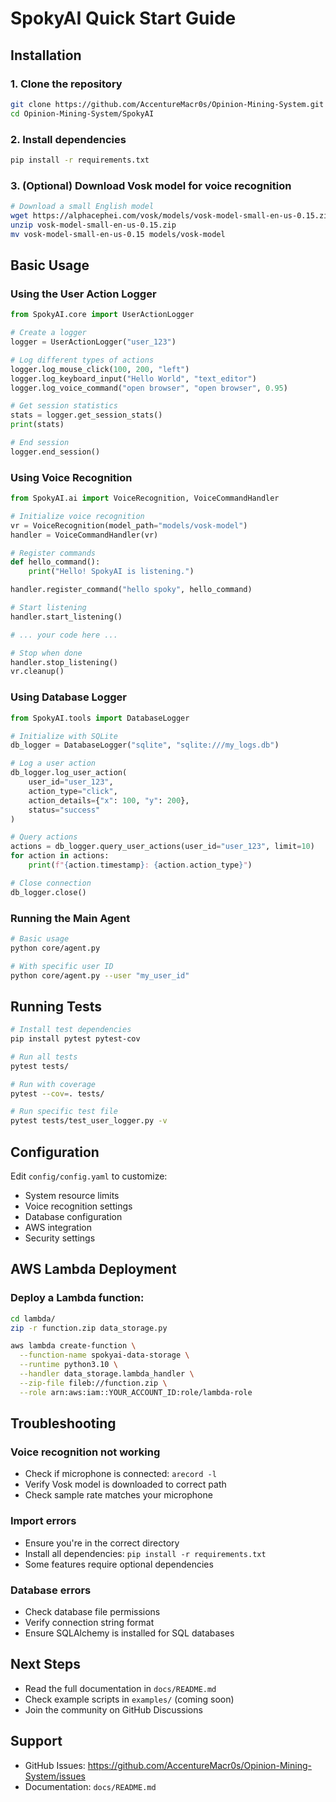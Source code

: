 # SpokyAI Quick Start Guide

## Installation

### 1. Clone the repository
```bash
git clone https://github.com/AccentureMacr0s/Opinion-Mining-System.git
cd Opinion-Mining-System/SpokyAI
```

### 2. Install dependencies
```bash
pip install -r requirements.txt
```

### 3. (Optional) Download Vosk model for voice recognition
```bash
# Download a small English model
wget https://alphacephei.com/vosk/models/vosk-model-small-en-us-0.15.zip
unzip vosk-model-small-en-us-0.15.zip
mv vosk-model-small-en-us-0.15 models/vosk-model
```

## Basic Usage

### Using the User Action Logger

```python
from SpokyAI.core import UserActionLogger

# Create a logger
logger = UserActionLogger("user_123")

# Log different types of actions
logger.log_mouse_click(100, 200, "left")
logger.log_keyboard_input("Hello World", "text_editor")
logger.log_voice_command("open browser", "open browser", 0.95)

# Get session statistics
stats = logger.get_session_stats()
print(stats)

# End session
logger.end_session()
```

### Using Voice Recognition

```python
from SpokyAI.ai import VoiceRecognition, VoiceCommandHandler

# Initialize voice recognition
vr = VoiceRecognition(model_path="models/vosk-model")
handler = VoiceCommandHandler(vr)

# Register commands
def hello_command():
    print("Hello! SpokyAI is listening.")

handler.register_command("hello spoky", hello_command)

# Start listening
handler.start_listening()

# ... your code here ...

# Stop when done
handler.stop_listening()
vr.cleanup()
```

### Using Database Logger

```python
from SpokyAI.tools import DatabaseLogger

# Initialize with SQLite
db_logger = DatabaseLogger("sqlite", "sqlite:///my_logs.db")

# Log a user action
db_logger.log_user_action(
    user_id="user_123",
    action_type="click",
    action_details={"x": 100, "y": 200},
    status="success"
)

# Query actions
actions = db_logger.query_user_actions(user_id="user_123", limit=10)
for action in actions:
    print(f"{action.timestamp}: {action.action_type}")

# Close connection
db_logger.close()
```

### Running the Main Agent

```bash
# Basic usage
python core/agent.py

# With specific user ID
python core/agent.py --user "my_user_id"
```

## Running Tests

```bash
# Install test dependencies
pip install pytest pytest-cov

# Run all tests
pytest tests/

# Run with coverage
pytest --cov=. tests/

# Run specific test file
pytest tests/test_user_logger.py -v
```

## Configuration

Edit `config/config.yaml` to customize:
- System resource limits
- Voice recognition settings
- Database configuration
- AWS integration
- Security settings

## AWS Lambda Deployment

### Deploy a Lambda function:

```bash
cd lambda/
zip -r function.zip data_storage.py

aws lambda create-function \
  --function-name spokyai-data-storage \
  --runtime python3.10 \
  --handler data_storage.lambda_handler \
  --zip-file fileb://function.zip \
  --role arn:aws:iam::YOUR_ACCOUNT_ID:role/lambda-role
```

## Troubleshooting

### Voice recognition not working
- Check if microphone is connected: `arecord -l`
- Verify Vosk model is downloaded to correct path
- Check sample rate matches your microphone

### Import errors
- Ensure you're in the correct directory
- Install all dependencies: `pip install -r requirements.txt`
- Some features require optional dependencies

### Database errors
- Check database file permissions
- Verify connection string format
- Ensure SQLAlchemy is installed for SQL databases

## Next Steps

- Read the full documentation in `docs/README.md`
- Check example scripts in `examples/` (coming soon)
- Join the community on GitHub Discussions

## Support

- GitHub Issues: https://github.com/AccentureMacr0s/Opinion-Mining-System/issues
- Documentation: `docs/README.md`
